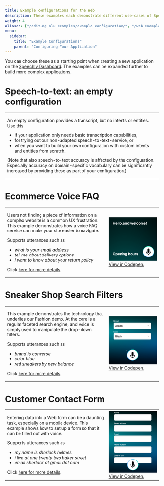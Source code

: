 ```yaml
---
title: Example configurations for the Web
description: These examples each demonstrate different use-cases of Speechly on the Web.
weight: 4
aliases: ["/editing-nlu-examples/example-configuration/", "/web-examples/"]
menu:
  sidebar:
    title: "Example Configurations"
    parent: "Configuring Your Application"
---
```

You can choose these as a starting point when creating a new application on the [Speechly Dashboard](https://www.speechly.com/dashboard). The examples can be expanded further to build more complex applications.
# Speech-to-text: an empty configuration
<table>
<tr>
<td>
<p>
An empty configuration provides a transcript, but no intents or entities. Use this
<ul>
<li>if your application only needs basic transcription capabilities,
<li>for trying out our non-adapted speech-to-text-service, or
<li>when you want to build your own configuration with custom intents and entities from scratch.
</ul>
</p>
<p>
(Note that also speech-to-text accuracy is affected by the configuration. Especially accuracy on domain-specific vocabulary can be significantly increased by providing these as part of your configuration.)
</p>
</td>
</tr>
</table>

# Ecommerce Voice FAQ
<table>
<tr>
<td width="66%">
<p>Users not finding a piece of information on a complex website is a common UX frustration. This example demonstrates how a voice FAQ service can make your site easier to navigate.</p>
<p>Supports utterances such as
<ul>
<li><i>what is your email address</i></li>
<li><i>tell me about delivery options</i></li>
<li><i>i want to know about your return policy</i></li>
</ul>
</p>
<p>
Click <a href="voice-faq">here for more details</a>.
</p>
</td>
<td><img src="voice-faq.png"><br><a href="https://codepen.io/speechly/pen/JjygryK?editors=1010" target="_new">View in Codepen.</a></td>
</tr>
</table>

# Sneaker Shop Search Filters
<table>
<tr>
<td width="66%">
<p>This example demonstrates the technology that underlies our Fashion demo. At the core is a regular faceted search engine, and voice is simply used to manipulate the drop-down filters.</p>
<p>Supports utterances such as
<ul>
<li><i>brand is converse</i></li>
<li><i>color blue</i></li>
<li><i>red sneakers by new balance</i></li>
</ul>
</p>
<p>
Click <a href="search-filters">here for more details</a>.
</p>
</td>
<td><img src="sneaker-filters.png"><br><a href="https://codepen.io/speechly/pen/dyzxVzv?editors=1010" target="_new">View in Codepen.</a></td>
</tr>
</table>

# Customer Contact Form
<table>
<tr>
<td width="66%">
<p>Entering data into a Web form can be a daunting task, especially on a mobile device. This example shows how to set up a form so that it can be filled out with voice.</p>
<p>Supports utterances such as
<ul>
<li><i>my name is sherlock holmes</i></li>
<li><i>i live at one twenty two baker street</i></li>
<li><i>email sherlock at gmail dot com</i></li>
</ul>
</p>
<p>
Click <a href="contact-form">here for more details</a>.
</p>
</td>
<td><img src="contact-form.png"><br><a href="https://codepen.io/speechly/pen/wvqVrqx?editors=1010" target="_new">View in Codepen.</a></td>
</tr>
</table>
